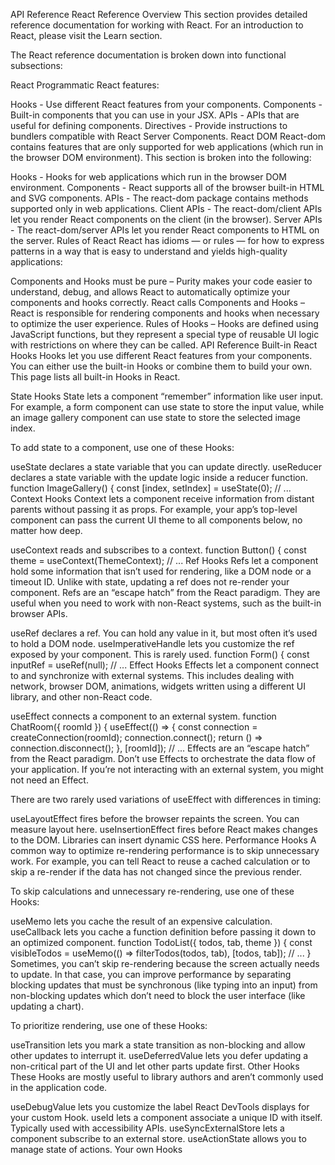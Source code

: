 API Reference
React Reference Overview
This section provides detailed reference documentation for working with React. For an introduction to React, please visit the Learn section.

The React reference documentation is broken down into functional subsections:

React 
Programmatic React features:

Hooks - Use different React features from your components.
Components - Built-in components that you can use in your JSX.
APIs - APIs that are useful for defining components.
Directives - Provide instructions to bundlers compatible with React Server Components.
React DOM 
React-dom contains features that are only supported for web applications (which run in the browser DOM environment). This section is broken into the following:

Hooks - Hooks for web applications which run in the browser DOM environment.
Components - React supports all of the browser built-in HTML and SVG components.
APIs - The react-dom package contains methods supported only in web applications.
Client APIs - The react-dom/client APIs let you render React components on the client (in the browser).
Server APIs - The react-dom/server APIs let you render React components to HTML on the server.
Rules of React 
React has idioms — or rules — for how to express patterns in a way that is easy to understand and yields high-quality applications:

Components and Hooks must be pure – Purity makes your code easier to understand, debug, and allows React to automatically optimize your components and hooks correctly.
React calls Components and Hooks – React is responsible for rendering components and hooks when necessary to optimize the user experience.
Rules of Hooks – Hooks are defined using JavaScript functions, but they represent a special type of reusable UI logic with restrictions on where they can be called.
API Reference
Built-in React Hooks
Hooks let you use different React features from your components. You can either use the built-in Hooks or combine them to build your own. This page lists all built-in Hooks in React.

State Hooks 
State lets a component “remember” information like user input. For example, a form component can use state to store the input value, while an image gallery component can use state to store the selected image index.

To add state to a component, use one of these Hooks:

useState declares a state variable that you can update directly.
useReducer declares a state variable with the update logic inside a reducer function.
function ImageGallery() {
  const [index, setIndex] = useState(0);
  // ...
Context Hooks 
Context lets a component receive information from distant parents without passing it as props. For example, your app’s top-level component can pass the current UI theme to all components below, no matter how deep.

useContext reads and subscribes to a context.
function Button() {
  const theme = useContext(ThemeContext);
  // ...
Ref Hooks 
Refs let a component hold some information that isn’t used for rendering, like a DOM node or a timeout ID. Unlike with state, updating a ref does not re-render your component. Refs are an “escape hatch” from the React paradigm. They are useful when you need to work with non-React systems, such as the built-in browser APIs.

useRef declares a ref. You can hold any value in it, but most often it’s used to hold a DOM node.
useImperativeHandle lets you customize the ref exposed by your component. This is rarely used.
function Form() {
  const inputRef = useRef(null);
  // ...
Effect Hooks 
Effects let a component connect to and synchronize with external systems. This includes dealing with network, browser DOM, animations, widgets written using a different UI library, and other non-React code.

useEffect connects a component to an external system.
function ChatRoom({ roomId }) {
  useEffect(() => {
    const connection = createConnection(roomId);
    connection.connect();
    return () => connection.disconnect();
  }, [roomId]);
  // ...
Effects are an “escape hatch” from the React paradigm. Don’t use Effects to orchestrate the data flow of your application. If you’re not interacting with an external system, you might not need an Effect.

There are two rarely used variations of useEffect with differences in timing:

useLayoutEffect fires before the browser repaints the screen. You can measure layout here.
useInsertionEffect fires before React makes changes to the DOM. Libraries can insert dynamic CSS here.
Performance Hooks 
A common way to optimize re-rendering performance is to skip unnecessary work. For example, you can tell React to reuse a cached calculation or to skip a re-render if the data has not changed since the previous render.

To skip calculations and unnecessary re-rendering, use one of these Hooks:

useMemo lets you cache the result of an expensive calculation.
useCallback lets you cache a function definition before passing it down to an optimized component.
function TodoList({ todos, tab, theme }) {
  const visibleTodos = useMemo(() => filterTodos(todos, tab), [todos, tab]);
  // ...
}
Sometimes, you can’t skip re-rendering because the screen actually needs to update. In that case, you can improve performance by separating blocking updates that must be synchronous (like typing into an input) from non-blocking updates which don’t need to block the user interface (like updating a chart).

To prioritize rendering, use one of these Hooks:

useTransition lets you mark a state transition as non-blocking and allow other updates to interrupt it.
useDeferredValue lets you defer updating a non-critical part of the UI and let other parts update first.
Other Hooks 
These Hooks are mostly useful to library authors and aren’t commonly used in the application code.

useDebugValue lets you customize the label React DevTools displays for your custom Hook.
useId lets a component associate a unique ID with itself. Typically used with accessibility APIs.
useSyncExternalStore lets a component subscribe to an external store.
useActionState allows you to manage state of actions.
Your own Hooks 
